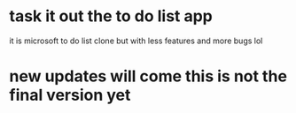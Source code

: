 # task it out the to do list app

it is microsoft to do list clone but with less features and more bugs lol

# new updates will come this is not the final version yet

